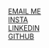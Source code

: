 [EMAIL ME](mailto:meaty@meatnormo.us)\
[INSTA](https://www.instagram.com/murphybrainz/)\
[LINKEDIN](https://www.linkedin.com/in/brian-murphy-79855246/)\
[GITHUB](https://github.com/murphybrianm)


